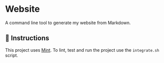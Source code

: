 # Website

A command line tool to generate my website from Markdown.

## 🚀 Instructions

This project uses [Mint](https://github.com/yonaskolb/Mint). To lint, test and run the project use the `integrate.sh` script.
